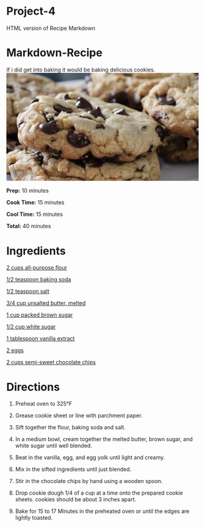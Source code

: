 # Project-4
 HTML version of Recipe Markdown
 
# Markdown-Recipe
 If i did get into baking it would be baking delicious cookies.
![Cookies](./cookies.jpg)

**Prep:** 10 minutes

**Cook Time:** 15 minutes

**Cool Time:** 15 minutes

**Total:** 40 minutes

# Ingredients

[2 cups all-purpose flour](https://www.walmart.com/ip/2-Pack-Gold-Medal-All-Purpose-Flour-10-Lb/963877437?wmlspartner=wlpa&selectedSellerId=0&adid=22222222227000000000&wl0=&wl1=g&wl2=c&wl3=42423897272&wl4=aud-566049426705:pla-51320962143&wl5=9002030&wl6=&wl7=&wl8=&wl9=pla&wl10=8175035&wl11=online&wl12=963877437&veh=sem&gclid=Cj0KCQjw5rbsBRCFARIsAGEYRwfvZSTX-qibaXHuxRZrOHJWjFyXYNyY8c3X29pcSF7cli54_FKJfHsaAvrEEALw_wcB)

[1/2 teaspoon baking soda](https://www.amazon.com/Arm-Hammer-Pure-Baking-Soda/dp/B00I549P1I/ref=lp_6492289011_1_1_s_it?s=grocery&ie=UTF8&qid=1569589840&sr=1-1-spons&psc=1&spLa=ZW5jcnlwdGVkUXVhbGlmaWVyPUExNkxOQjJGRkZXM0I2JmVuY3J5cHRlZElkPUEwODUwNjU3MzdOOE1OWkVFR0k5USZlbmNyeXB0ZWRBZElkPUEwMDQ4MzA5MkVZN0tOUjBXMzk2OCZ3aWRnZXROYW1lPXNwX2F0Zl9icm93c2UmYWN0aW9uPWNsaWNrUmVkaXJlY3QmZG9Ob3RMb2dDbGljaz10cnVl)

[1/2 teaspoon salt](https://www.instacart.com/shopping/products/16290433-diamond-crystal-kosher-diamond-crystal-kosher-salt-3-lb?rid=360&utm_source=instacart_google&utm_medium=sem_shopping&utm_campaign=ad_demand_prospecting_shopping&ko_click_id=Cj0KCQjw5rbsBRCFARIsAGEYRwen6NW7aOHSd-6T9TxPA3d7Z1LCPoyshyiPWcDv5iL3ZLMnbSd2StwaAqddEALw_wcB&utm_source=instacart_google&utm_medium=paid_search_nonbrand&utm_campaign=ad_demand_shopping_food_ma_boston_newengen?ko_click_id=Cj0KCQjw5rbsBRCFARIsAGEYRwen6NW7aOHSd-6T9TxPA3d7Z1LCPoyshyiPWcDv5iL3ZLMnbSd2StwaAqddEALw_wcB&utm_medium=paid_search&utm_source=instacart_google&utm_campaign=ad_demand_prospecting&utm_term=&gclid=Cj0KCQjw5rbsBRCFARIsAGEYRwen6NW7aOHSd-6T9TxPA3d7Z1LCPoyshyiPWcDv5iL3ZLMnbSd2StwaAqddEALw_wcB)

[3/4 cup unsalted butter, melted](https://www.amazon.com/Land-Lakes-stick-Unsalted-Butter/dp/B07NVY92SP/ref=sr_1_6?keywords=land+o+lakes+unsalted+butter&qid=1569590061&sr=8-6)

[1 cup packed brown sugar](https://www.amazon.com/Domino-Dark-Brown-Sugar-Lb/dp/B007FA1EBW)

[1/2 cup white sugar](https://www.amazon.com/DOMINO-GRANULATED-PURE-WHITE-SUGAR/dp/B00A5U708A?ref_=fsclp_pl_dp_4)

[1 tablespoon vanilla extract](https://www.amazon.com/McCormick-Natural-Vanilla-Extract-Gluten-Free/dp/B005MIWPGC?ref_=fsclp_pl_dp_1)

[2 eggs](https://www.amazon.com/Amazon-Brand-Happy-Belly-Cage-Free/dp/B01769TAYO/ref=zg_bs_6520434011_2?_encoding=UTF8&psc=1&refRID=0JWA4RNHY786ZSQWM86S)

[2 cups semi-sweet chocolate chips](https://www.amazon.com/Nestle-Chocolate-Semi-Sweet-Morsels-oz/dp/B001C1MCHK)

# Directions
1. Preheat oven to 325°F

2. Grease cookie sheet or line with parchment paper.

3. Sift together the flour, baking soda and salt.

4. In a medium bowl, cream together the melted butter, brown sugar, and white sugar until well blended.

5. Beat in the vanilla, egg, and egg yolk until light and creamy.

6. Mix in the sifted ingredients until just blended.

7. Stir in the chocolate chips by hand using a wooden spoon.

8. Drop cookie dough 1/4 of a cup at a time onto the prepared cookie sheets. cookies should be about 3 inches apart.

9. Bake for 15 to 17 Minutes in the preheated oven or until the edges are lightly toasted.

